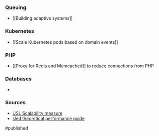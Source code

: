 
### Queuing 
- [[Building adaptive systems]]

### Kubernetes
- [[Scale Kubernetes pods based on domain events]]

### PHP
- [[Proxy for Redis and Memcached]] to reduce connections from PHP

### Databases
- 

### Sources
- [USL Scalability measure](http://www.perfdynamics.com/Manifesto/USLscalability.html)
- [sled theoretical performance guide](http://sled.rs/perf)

#published 
